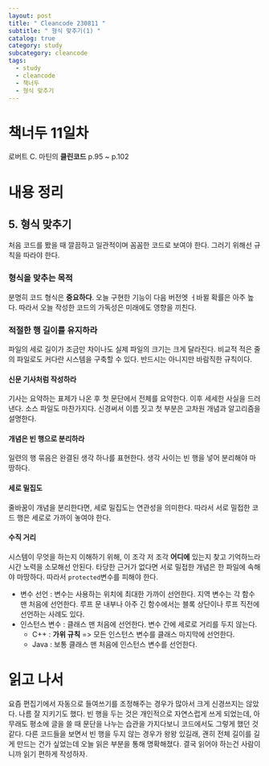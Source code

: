 ```yaml
---
layout: post
title: " Cleancode 230811 "
subtitle: " 형식 맞추기(1) "
catalog: true
category: study
subcategory: cleancode
tags:
  - study
  - cleancode
  - 책너두
  - 형식 맞추기
---
```


# 책너두 11일차

로버트 C. 마틴의 **클린코드** p.95 ~ p.102

# 내용 정리

## 5. 형식 맞추기

처음 코드를 봤을 때 깔끔하고 일관적이며 꼼꼼한 코드로 보여야 한다. 그러기 위해선 규칙을 따라야 한다.

### 형식을 맞추는 목적

분명히 코드 형식은 **중요하다**. 오늘 구현한 기능이 다음 버전엣 ㅓ바뀔 확률은 아주 높다. 따라서 오늘 작성한 코드의 가독성은 미래에도 영향을 끼친다.

### 적절한 행 길이를 유지하라

파일의 세로 길이가 조금만 차이나도 실제 파일의 크기는 크게 달라진다. 비교적 적은 줄의 파일로도 커다란 시스템을 구축할 수 있다. 반드시는 아니지만 바람직한 규칙이다.

#### 신문 기사처럼 작성하라

기사는 요약하는 표제가 나온 후 첫 문단에서 전체를 요약한다. 이후 세세한 사실을 드러낸다. 소스 파일도 마찬가지다. 신경써서 이름 짓고 첫 부분은 고차원 개념과 알고리즘을 설명한다.

#### 개념은 빈 행으로 분리하라

일련의 행 묶음은 완결된 생각 하나를 표현한다. 생각 사이는 빈 행을 넣어 분리해야 마땅하다.

#### 세로 밀집도

줄바꿈이 개념을 분리한다면, 세로 밀집도는 연관성을 의미한다. 따라서 서로 밀접한 코드 행은 세로로 가까이 놓여야 한다.

#### 수직 거리

시스템이 무엇을 하는지 이해하기 위해, 이 조각 저 조각 **어디에** 있는지 찾고 기억하느라 시간 노력을 소모해선 안된다. 타당한 근거가 없다면 서로 밀접한 개념은 한 파일에 속해야 마땅하다. 따라서 `protected`변수를 피해야 한다.

- 변수 선언 : 변수는 사용하는 위치에 최대한 가까이 선언한다. 지역 변수는 각 함수 맨 처음에 선언한다. 루프 문 내부나 아주 긴 함수에서는 블록 상단이나 루프 직전에 선언하는 사례도 있다.
- 인스턴스 변수 : 클래스 맨 처음에 선언한다. 변수 간에 세로로 거리를 두지 않는다.
  - C++ : **가위 규칙** => 모든 인스턴스 변수를 클래스 마지막에 선언한다.
  - Java : 보통 클래스 맨 처음에 인스턴스 변수를 선언한다.

# 읽고 나서

요즘 편집기에서 자동으로 들여쓰기를 조정해주는 경우가 많아서 크게 신경쓰지는 않았다. 나름 잘 지키기도 했다. 빈 행을 두는 것은 개인적으로 자연스럽게 쓰게 되었는데, 아무래도 평소에 글을 쓸 때 문단을 나누는 습관을 가지다보니 코드에서도 그렇게 했던 것 같다. 다른 코드들을 보면서 빈 행을 두지 않는 경우가 왕왕 있길래, 괜히 전체 길이를 길게 만드는 건가 싶었는데 오늘 읽은 부분을 통해 명확해졌다. 결국 읽어야 하는건 사람이니까 읽기 편하게 작성하자.
